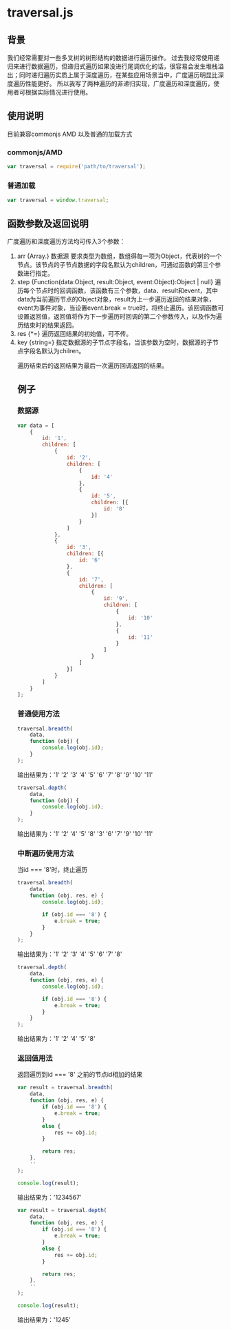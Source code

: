 # traversal.js

## 背景
我们经常需要对一些多叉树的树形结构的数据进行遍历操作。
过去我经常使用递归来进行数据遍历，但递归式遍历如果没进行尾调优化的话，很容易会发生堆栈溢出；同时递归遍历实质上属于深度遍历，在某些应用场景当中，广度遍历明显比深度遍历性能更好。
所以我写了两种遍历的非递归实现，广度遍历和深度遍历，使用者可根据实际情况进行使用。

## 使用说明
目前兼容commonjs AMD 以及普通的加载方式

### commonjs/AMD
```javascript
var traversal = require('path/to/traversal');
```

### 普通加载
```javascript
var traversal = window.traversal;
```

## 函数参数及返回说明
广度遍历和深度遍历方法均可传入3个参数：

1. arr {Array.<Object>} 数据源 要求类型为数组，数组得每一项为Object，代表树的一个节点。该节点的子节点数据的字段名默认为children，可通过函数的第三个参数进行指定。
2. step {Function(data:Object, result:Object, event:Object):Object | null} 遍历每个节点时的回调函数，该函数有三个参数，data、result和event，其中data为当前遍历节点的Object对象，result为上一步遍历返回的结果对象，event为事件对象，当设置event.break = true时，将终止遍历。该回调函数可设置返回值，返回值将作为下一步遍历时回调的第二个参数传入，以及作为遍历结束时的结果返回。
3. res {*=} 遍历返回结果的初始值，可不传。
4. key {string=} 指定数据源的子节点字段名，当该参数为空时，数据源的子节点字段名默认为chilren。

遍历结束后的返回结果为最后一次遍历回调返回的结果。

## 例子

### 数据源

```javascript
var data = [
    {
        id: '1',
        children: [
            {
                id: '2',
                children: [
                    {
                        id: '4'
                    },
                    {
                        id: '5',
                        children: [{
                            id: '8'
                        }]
                    }
                ]
            },
            {
                id: '3',
                children: [{
                    id: '6'
                },
                {
                    id: '7',
                    children: [
                        {
                            id: '9',
                            children: [
                                {
                                    id: '10'
                                },
                                {
                                    id: '11'
                                }
                            ]
                        }
                    ]
                }]
            }
        ]
    }
];

```

### 普通使用方法

```javascript
traversal.breadth(
    data,
    function (obj) {
        console.log(obj.id);
    }
);
```

输出结果为：'1' '2' '3' '4' '5' '6' '7' '8' '9' '10' '11'

```javascript
traversal.depth(
    data,
    function (obj) {
        console.log(obj.id);
    }
);
```

输出结果为：'1' '2' '4' '5' '8' '3' '6' '7' '9' '10' '11'

### 中断遍历使用方法

当id === '8'时，终止遍历

```javascript
traversal.breadth(
    data,
    function (obj, res, e) {
        console.log(obj.id);

        if (obj.id === '8') {
            e.break = true;
        }
    }
);
```

输出结果为：'1' '2' '3' '4' '5' '6' '7' '8'

```javascript
traversal.depth(
    data,
    function (obj, res, e) {
        console.log(obj.id);

        if (obj.id === '8') {
            e.break = true;
        }
    }
);
```

输出结果为：'1' '2' '4' '5' '8'

### 返回值用法

返回遍历到id === '8' 之前的节点id相加的结果

```javascript
var result = traversal.breadth(
    data,
    function (obj, res, e) {
        if (obj.id === '8') {
            e.break = true;
        }
        else {
            res += obj.id;
        }

        return res;
    },
    ''
);

console.log(result);
```

输出结果为：'1234567'

```javascript
var result = traversal.depth(
    data,
    function (obj, res, e) {
        if (obj.id === '8') {
            e.break = true;
        }
        else {
            res += obj.id;
        }

        return res;
    },
    ''
);

console.log(result);
```

输出结果为：'1245'
